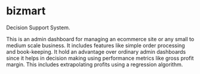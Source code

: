 # bizmart
Decision Support System.

This is an admin dashboard for managing an ecommerce site or any small to medium scale business. It includes features like simple order processing and book-keeping.
It hold an advantage over ordinary admin dashboards since it helps in decision making using performance metrics like gross profit margin. 
This includes extrapolating profits using a regression algorithm. 
